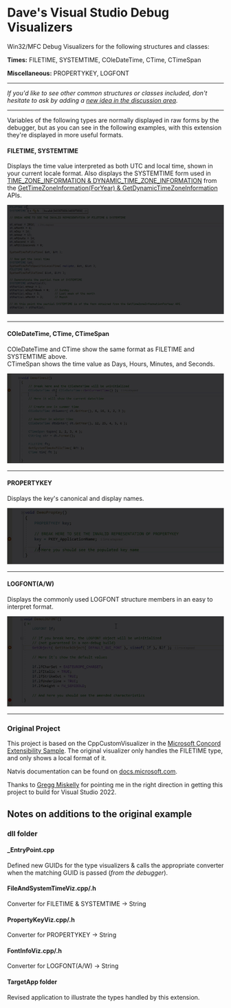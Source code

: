 # Dave's Visual Studio Debug Visualizers
Win32/MFC Debug Visualizers for the following structures and classes:

**Times:**  FILETIME, SYSTEMTIME, COleDateTime, CTime, CTimeSpan

**Miscellaneous:** PROPERTYKEY, LOGFONT
***
*If you'd like to see other common structures or classes included, don't hesitate to ask by adding a [new idea in the discussion area](https://github.com/Dave-Lowndes/DavesVisualStudioVisualizers/discussions/new).*
***
Variables of the following types are normally displayed in raw forms by the debugger, but as you can see in the following examples, with this extension they're displayed in more useful formats.

#### FILETIME, SYSTEMTIME
Displays the time value interpreted as both UTC and local time, shown in your current locale format. Also displays the SYSTEMTIME form used in <a href="https://docs.microsoft.com/en-us/windows/win32/api/timezoneapi/ns-timezoneapi-time_zone_information" target="_blank">TIME_ZONE_INFORMATION & DYNAMIC_TIME_ZONE_INFORMATION</a> from the <a href="https://docs.microsoft.com/en-us/windows/win32/api/timezoneapi/nf-timezoneapi-gettimezoneinformation" target="_blank">GetTimeZoneInformation(ForYear) & GetDynamicTimeZoneInformation</a> APIs.

![FILETIME & SYSTEMTIME demonstration animation](ft-st-demo.gif)
***
#### COleDateTime, CTime, CTimeSpan
COleDateTime and CTime show the same format as FILETIME and SYSTEMTIME above.  
CTimeSpan shows the time value as Days, Hours, Minutes, and Seconds.

![COleDateTime, CTime, & CTimeSpan demonstration animation](timeclasses-demo.gif)
***
#### PROPERTYKEY  
Displays the key's canonical and display names.    

![PROPERTYKEY demonstration animation](propkey-demo.gif)
***
#### LOGFONT(A/W)
Displays the commonly used LOGFONT structure members in an easy to interpret format.

![LOGFONT demonstration animation](logfont-demo.gif)
***
### Original Project
This project is  based on the CppCustomVisualizer in the [Microsoft Concord Extensibility Sample](https://github.com/Microsoft/ConcordExtensibilitySamples/wiki/Cpp-Custom-Visualizer-Sample).
The original visualizer only handles the FILETIME type, and only shows a local format of it.

Natvis documentation can be found on [docs.microsoft.com](https://docs.microsoft.com/en-us/visualstudio/debugger/create-custom-views-of-native-objects).

Thanks to [Gregg Miskelly](https://github.com/gregg-miskelly) for pointing me in the right direction in getting this project to build for Visual Studio 2022.

## Notes on additions to the original example
### dll folder

#### _EntryPoint.cpp  
Defined new GUIDs for the type visualizers & calls the appropriate converter when the matching GUID is passed (*from the debugger*).

#### FileAndSystemTimeViz.cpp/.h  
Converter for FILETIME & SYSTEMTIME -> String

#### PropertyKeyViz.cpp/.h  
Converter for PROPERTYKEY -> String

#### FontInfoViz.cpp/.h
Converter for LOGFONT(A/W) -> String

#### TargetApp folder  
Revised application to illustrate the types handled by this extension.

